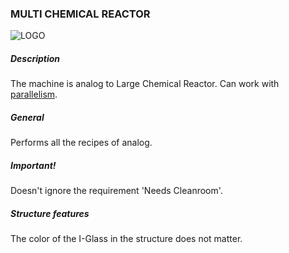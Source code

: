 ### MULTI CHEMICAL REACTOR

![LOGO](https://cdn.discordapp.com/attachments/916393114166525974/916408486676537394/MLCR.png)

##### Description

The machine is analog to Large Chemical Reactor. Can work with [parallelism](/wiki/mechanics#parallelism).

##### General

Performs all the recipes of analog.

##### Important!

Doesn't ignore the requirement 'Needs Cleanroom'.

##### Structure features

The color of the I-Glass in the structure does not matter.
